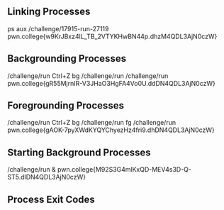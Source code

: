 ## Linking Processes
ps aux
/challenge/17915-run-27119
pwn.college{w9KrJBxz4lL_TB_2VTYKHwBN44p.dhzM4QDL3AjN0czW}

## Backgrounding Processes
/challenge/run
Ctrl+Z
bg /challenge/run
/challenge/run
pwn.college{gR55MjrnIR-V3JHaO3HgFA4Vo0U.ddDN4QDL3AjN0czW}

## Foregrounding Processes
/challenge/run
Ctrl+Z
bg /challenge/run
fg /challenge/run
pwn.college{gAOK-7pyXWdKYQYChyezHz4fri9.dhDN4QDL3AjN0czW}

## Starting Background Processes
/challenge/run &
pwn.college{M92S3G4mlKxQD-MEV4s3D-Q-ST5.dlDN4QDL3AjN0czW}

## Process Exit Codes
